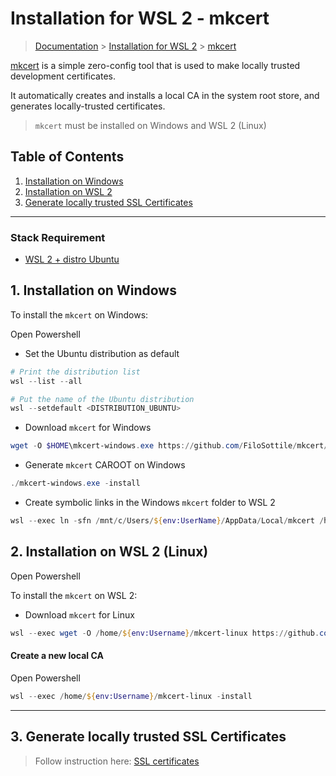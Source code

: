 # Installation for WSL 2 - mkcert

> [Documentation](./../../readme.md) > [Installation for WSL 2](./../readme.md) > [mkcert](./mkcert.md)

[mkcert](https://github.com/FiloSottile/mkcert) is a simple zero-config tool that is used to make locally trusted development certificates.

It automatically creates and installs a local CA in the system root store, and generates locally-trusted certificates.

> `mkcert` must be installed on Windows and WSL 2 (Linux)

## Table of Contents
1. [Installation on Windows](#markdown-header-1-installation-on-windows)
1. [Installation on WSL 2](#markdown-header-2-installation-on-wsl-2)
1. [Generate locally trusted SSL Certificates](#markdown-header-3-generate-locally-trusted-ssl-certificates)

---

### Stack Requirement

- [WSL 2 + distro Ubuntu](./TODO.md)

## 1. Installation on Windows

To install the `mkcert` on Windows:

Open Powershell

- Set the Ubuntu distribution as default
```powershell
# Print the distribution list
wsl --list --all

# Put the name of the Ubuntu distribution
wsl --setdefault <DISTRIBUTION_UBUNTU>
```

- Download `mkcert` for Windows
```powershell
wget -O $HOME\mkcert-windows.exe https://github.com/FiloSottile/mkcert/releases/download/v1.4.3/mkcert-v1.4.3-windows-amd64.exe
```

- Generate `mkcert` CAROOT on Windows
```powershell
./mkcert-windows.exe -install
```

- Create symbolic links in the Windows `mkcert` folder to WSL 2
```powershell
wsl --exec ln -sfn /mnt/c/Users/${env:UserName}/AppData/Local/mkcert /home/${env:UserName}/.local/share/mkcert
```

## 2. Installation on WSL 2 (Linux)

Open Powershell

To install the `mkcert` on WSL 2:

- Download `mkcert` for Linux
```powershell
wsl --exec wget -O /home/${env:Username}/mkcert-linux https://github.com/FiloSottile/mkcert/releases/download/v1.4.3/mkcert-v1.4.3-linux-amd64
```

#### Create a new local CA

Open Powershell

```powershell
wsl --exec /home/${env:Username}/mkcert-linux -install
```

---

## 3. Generate locally trusted SSL Certificates

> Follow instruction here: [SSL certificates](../../procedure/wsl2/ssl-certificates.md)

